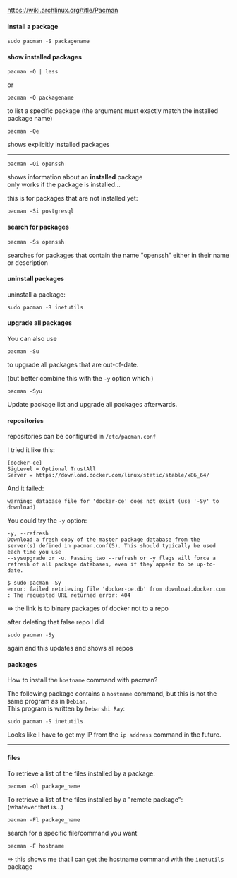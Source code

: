 https://wiki.archlinux.org/title/Pacman

#### install a package
```
sudo pacman -S packagename
```


#### show installed packages
```
pacman -Q | less
```
or
```
pacman -Q packagename
```
to list a specific package (the argument must exactly match the installed package name)

```
pacman -Qe
```
shows explicitly installed packages

***
```
pacman -Qi openssh
```
shows information about an **installed** package\
only works if the package is installed...

this is for packages that are not installed yet:
```
pacman -Si postgresql
```

#### search for packages
```
pacman -Ss openssh
```
searches for packages that contain the name "openssh" either in their name or description

#### uninstall packages

uninstall a package:
```
sudo pacman -R inetutils
```

#### upgrade all packages
You can also use
```
pacman -Su
```
 to upgrade all packages that are out-of-date.

(but better combine this with the `-y` option which )
```
pacman -Syu
```
Update package list and upgrade all packages afterwards.


#### repositories

repositories can be configured in `/etc/pacman.conf`

I tried it like this:
```
[docker-ce]
SigLevel = Optional TrustAll
Server = https://download.docker.com/linux/static/stable/x86_64/
```
And it failed:
```
warning: database file for 'docker-ce' does not exist (use '-Sy' to download)
```

You could try the `-y` option:
```
-y, --refresh
Download a fresh copy of the master package database from the server(s) defined in pacman.conf(5). This should typically be used each time you use
--sysupgrade or -u. Passing two --refresh or -y flags will force a refresh of all package databases, even if they appear to be up-to-date.
```

```
$ sudo pacman -Sy
error: failed retrieving file 'docker-ce.db' from download.docker.com : The requested URL returned error: 404
```

=> the link is to binary packages of docker not to a repo

after deleting that false repo I did
```
sudo pacman -Sy
```
again and this updates and shows all repos

#### packages

How to install the `hostname` command with pacman?

The following package contains a `hostname` command, but this is not the same program as in `Debian`.\
This program is written by `Debarshi Ray`:
```
sudo pacman -S inetutils
```

Looks like I have to get my IP from the `ip address` command in the future.

***
#### files

To retrieve a list of the files installed by a package:

```
pacman -Ql package_name
```

To retrieve a list of the files installed by a "remote package":\
(whatever that is...)
```
pacman -Fl package_name
```

search for a specific file/command you want
```
pacman -F hostname
```
=> this shows me that I can get the hostname command with the `inetutils` package
